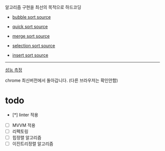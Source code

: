 알고리즘 구현을 최선의 목적으로 하드코딩

* [bubble sort source](https://github.com/vomvoru/js-sort-algorithm/blob/master/src/bubbleSort.js)

* [quick sort source](https://github.com/vomvoru/js-sort-algorithm/blob/master/src/quickSort.js)

* [merge sort source](https://github.com/vomvoru/js-sort-algorithm/blob/master/src/mergeSort.js)

* [selection sort source](https://github.com/vomvoru/js-sort-algorithm/blob/master/src/selectionSort.js)

* [insert sort source](https://github.com/vomvoru/js-sort-algorithm/blob/master/src/insertSort.js)

---

[성능 측정](https://vomvoru.github.io/js-sort-algorithm/)

chrome 최신버전에서 돌아갑니다. (다른 브라우저는 확인안함)

# todo
* [*] linter 적용
* [ ] MVVM 적용
* [ ] 리펙토링
* [ ] 힙정렬 알고리즘
* [ ] 이진트리정렬 알고리즘
